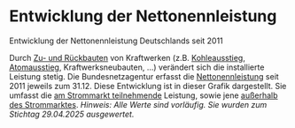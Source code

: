 





# Entwicklung der Nettonennleistung


Entwicklung der Nettonennleistung Deutschlands seit 2011



  
  
Durch [Zu- und Rückbauten](https://www.smard.de/page/home/topic-article/211972/212528/nettonennleistung-zu-und-rueckbau-konventioneller-kraftwerke) von Kraftwerken (z.B. [Kohleausstieg](https://www.smard.de/page/home/topic-article/444/205830/beendigung-der-kohleverstromung-als-teil-der-energiewende), [Atomausstieg](https://www.smard.de/home/abschaltung-der-letzten-kernkraftwerke-210360), Kraftwerksneubauten, …) verändert sich die installierte Leistung stetig. Die Bundesnetzagentur erfasst die [Nettonennleistung](https://www.smard.de/page/home/wiki-article/446/2362/installierte-erzeugungsleistung) seit 2011 jeweils zum 31.12. Diese Entwicklung ist in dieser Grafik dargestellt. Sie umfasst die [am Strommarkt teilnehmende](https://www.smard.de/page/home/topic-article/211972/212398/nettonennleistung-am-strommarkt) Leistung, sowie jene [außerhalb des Strommarktes](https://www.smard.de/page/home/topic-article/211972/212406/nettonennleistung-ausserhalb-des-strommarktes).
_Hinweis: Alle Werte sind vorläufig. Sie wurden zum Stichtag 29.04.2025 ausgewertet._






